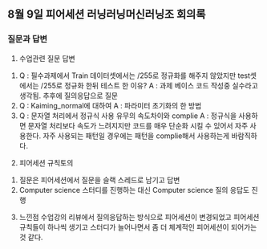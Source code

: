 ## 8월 9일 피어세션 러닝러닝머신러닝조 회의록


### 질문과 답변
1. 수업관련 질문 답변
  1) Q : 필수과제에서 Train 데이터셋에서는 /255로 정규화를 해주지 않았지만 test셋에서는 /255로 정규화 한뒤 테스트 한 이유?
     A : 과제 베이스 코드 작성중 실수라고 생각됨. 추후에 질의응답으로 질문
  2) Q : Kaiming_normal에 대하여
     A : 파라미터 초기화의 한 방법
  3) Q : 문자열 처리에서 정규식 사용 유무의 속도차이와 complie
     A : 정규식을 사용하면 문자열 처리보다 속도가 느려지지만 코드를 매우 단순화 시킬 수 있어서 자주 사용한다. 
         자주 사용되는 패턴일 경우에는 패턴을 complie해서 사용하는게 바람직하다.

2. 피어세션 규칙토의
  1) 질문은 피어세션에서 질문을 슬랙 스레드로 남기고 답변
  2) Computer science 스터디를 진행하는 대신 Computer science 질의 응답도 진행

3. 느낀점
  수업강의 리뷰에서 질의응답하는 방식으로 피어세션이 변경되었고 피어세션 규칙들이 하나씩 생기고 스터디가 늘어나면서 좀 더 체계적인 피어세션이 되어가는 것 같다.
